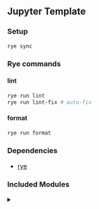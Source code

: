 ## Jupyter Template

### Setup

```sh
rye sync
```

### Rye commands

#### lint

```sh
rye run lint
rye run lint-fix # auto-fix
```

#### format

```sh
rye run format
```

### Dependencies

- [rye](https://rye-up.com)

### Included Modules

<details>
  <summary></summary>

- numpy
- pandas
- matplotlib
- networkx
- tensorflow
- pillow
- statsmodels
- tslearn
- scikit-learn
- openai

</details>
